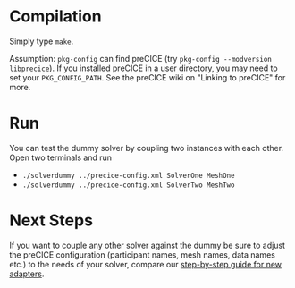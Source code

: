 # Compilation

Simply type `make`.

Assumption: `pkg-config` can find preCICE (try `pkg-config --modversion libprecice`). If you installed preCICE in a user directory, you may need to set your `PKG_CONFIG_PATH`. See the preCICE wiki on "Linking to preCICE" for more.

# Run

You can test the dummy solver by coupling two instances with each other. Open two terminals and run
 * `./solverdummy ../precice-config.xml SolverOne MeshOne`
 * `./solverdummy ../precice-config.xml SolverTwo MeshTwo`

# Next Steps

If you want to couple any other solver against the dummy be sure to adjust the preCICE configuration (participant names, mesh names, data names etc.) to the needs of your solver, compare our [step-by-step guide for new adapters](https://github.com/precice/precice/wiki/Adapter-Example).
 
